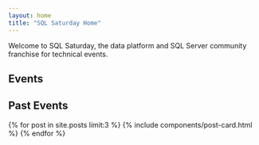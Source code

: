 ```yaml
---
layout: home
title: "SQL Saturday Home"
---
```

Welcome to SQL Saturday, the data platform and SQL Server community franchise for technical events.

## Events

## Past Events

{% for post in site.posts limit:3 %}
{% include components/post-card.html %}
{% endfor %}